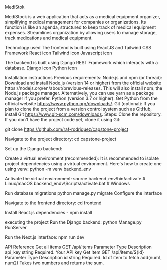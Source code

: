 MediStok

MediStock is a web application that acts as a medical equipment organizer, simplifying medical management for companies or organizations. 
Its function is like an agenda, structured to keep track of medical equipment expenses. Streamlines organization by allowing users to manage storage, 
track medications and medical equipment.

Technology used The frontend is built using ReactJS and Tailwind CSS Framework 
React icon Tailwind icon Javascript icon

The backend is built using Django REST Framework which interacts with a database. 
Django icon Python icon

Installation instructions Previous requirements: Node.js and npm (or thread): Download and install Node.js (version 14 or higher) 
from the official website https://nodejs.org/en/about/previous-releases. This will also install npm, the Node.js package manager. Alternatively, 
you can use yarn as a package manager if you prefer. Python (version 3.7 or higher): Get Python from the official website https://www.python.org/downloads/. 
Git (optional): If you plan to clone the project from a version control system such as GitHub, install Git https://www.git-scm.com/downloads. Steps: Clone the repository. 
If you don't have the project code yet, clone it using Git:

git clone https://github.com/raf-rodriguez/capstone-project

Navigate to the project directory: cd capstone-project

Set up the Django backend:

Create a virtual environment (recommended): It is recommended to isolate project dependencies using a virtual environment. Here's how to create one using venv: python -m venv backend_env

Activate the virtual environment: source backend_env/bin/activate # Linux/macOS backend_endv\Scripts\activate.bat # Windows

Run database migrations python manage.py migrate Configure the interface

Navigate to the frontend directory: cd frontend

Install React.js dependencies - npm install

executing the project Run the Django backend: python Manage.py RunServer

Run the Next.js interface: npm run dev

API Reference
Get all items
  GET /api/items
Parameter	Type	Description
api_key	string	Required. Your API key
Get item
  GET /api/items/${id}
Parameter	Type	Description
id	string	Required. Id of item to fetch
add(num1, num2)
Takes two numbers and returns the sum.
